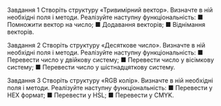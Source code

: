 Завдання 1
Створіть структуру «Тривимірний вектор». Визначте в ній необхідні поля і методи. Реалізуйте наступну
функціональність:
■ Помножити вектор на число;
■ Додавання векторів;
■ Віднімання векторів.

Завдання 2
Створіть структуру «Десяткове число». Визначте в
ній необхідні поля і методи. Реалізуйте наступну функціональність:
■ Перевести число у двійкову систему;
■ Перевести число у вісімкову систему;
■ Перевести число у шістнадцяткову систему.

Завдання 3
Створіть структуру «RGB колір». Визначте в ній необхідні поля і методи. Реалізуйте наступну функціональність:
■ Перевести у HEX формат;
■ Перевести у HSL;
■ Перевести у CMYK.
